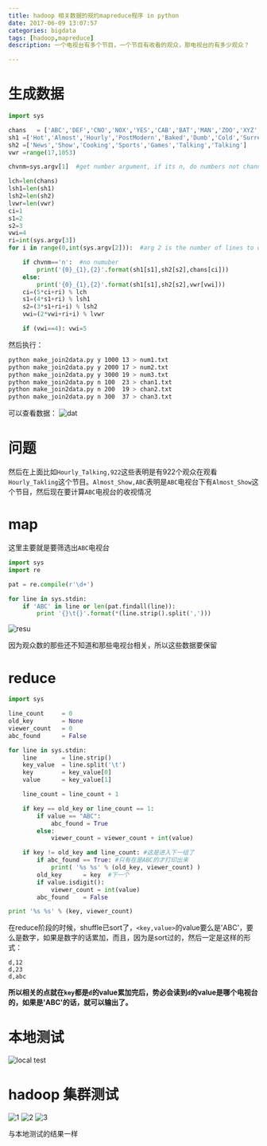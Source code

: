 ```yaml
---
title: hadoop 相关数据的规约mapreduce程序 in python
date: 2017-06-09 13:07:57
categories: bigdata
tags: [hadoop,mapreduce]
description: 一个电视台有多个节目，一个节目有收看的观众，那电视台的有多少观众？

---
```



# 生成数据

```python
import sys

chans   = ['ABC','DEF','CNO','NOX','YES','CAB','BAT','MAN','ZOO','XYZ','BOB']
sh1 =['Hot','Almost','Hourly','PostModern','Baked','Dumb','Cold','Surreal','Loud']
sh2 =['News','Show','Cooking','Sports','Games','Talking','Talking']
vwr =range(17,1053)

chvnm=sys.argv[1]  #get number argument, if its n, do numbers not channels,

lch=len(chans)
lsh1=len(sh1)
lsh2=len(sh2)
lvwr=len(vwr)
ci=1
s1=2
s2=3
vwi=4
ri=int(sys.argv[3])
for i in range(0,int(sys.argv[2])):  #arg 2 is the number of lines to output

    if chvnm=='n':  #no numuber
        print('{0}_{1},{2}'.format(sh1[s1],sh2[s2],chans[ci]))
    else:
        print('{0}_{1},{2}'.format(sh1[s1],sh2[s2],vwr[vwi]))
    ci=(5*ci+ri) % lch
    s1=(4*s1+ri) % lsh1
    s2=(3*s1+ri+i) % lsh2
    vwi=(2*vwi+ri+i) % lvwr

    if (vwi==4): vwi=5
```

然后执行：
```bash
python make_join2data.py y 1000 13 > num1.txt
python make_join2data.py y 2000 17 > num2.txt
python make_join2data.py y 3000 19 > num3.txt
python make_join2data.py n 100  23 > chan1.txt
python make_join2data.py n 200  19 > chan2.txt
python make_join2data.py n 300  37 > chan3.txt
```

可以查看数据：
![dat](http://onexs3cnv.bkt.clouddn.com/Screen%20Shot%202017-06-09%20at%201.14.03%20PM.png)

# 问题
然后在上面比如`Hourly_Talking,922`这些表明是有922个观众在观看`Hourly_Takling`这个节目。`Almost_Show,ABC`表明是`ABC`电视台下有`Almost_Show`这个节目，然后现在要计算`ABC`电视台的收视情况

# map

这里主要就是要筛选出`ABC`电视台

```python
import sys
import re

pat = re.compile(r'\d+')

for line in sys.stdin:
    if 'ABC' in line or len(pat.findall(line)):
        print '{}\t{}'.format(*(line.strip().split(',')))
```

![resu](http://onexs3cnv.bkt.clouddn.com/Screen%20Shot%202017-06-09%20at%201.35.54%20PM.png)

因为观众数的那些还不知道和那些电视台相关，所以这些数据要保留

# reduce

```python
import sys

line_count     = 0      
old_key        = None 
viewer_count   = 0       
abc_found      = False   

for line in sys.stdin:
    line       = line.strip()       
    key_value  = line.split('\t')   
    key        = key_value[0]       
    value      = key_value[1]       

    line_count = line_count + 1

    if key == old_key or line_count == 1:
        if value == "ABC":
            abc_found = True
        else:
            viewer_count = viewer_count + int(value)

    if key != old_key and line_count: #这是进入下一组了
        if abc_found == True: #只有在是ABC的才打印出来
            print( '%s %s' % (old_key, viewer_count) )
        old_key      = key  #下一个
        if value.isdigit():
            viewer_count = int(value)
        abc_found    = False

print '%s %s' % (key, viewer_count)

```

在reduce阶段的时候，shuffle已sort了，`<key,value>`的value要么是'ABC'，要么是数字，如果是数字的话累加，而且，因为是sort过的，然后一定是这样的形式：
```
d,12
d,23
d,abc
```
**所以相关的点就在`key`都是`d`的value累加完后，势必会读到`d`的value是哪个电视台的，如果是'ABC'的话，就可以输出了。**

# 本地测试

![local test](http://onexs3cnv.bkt.clouddn.com/Screen%20Shot%202017-06-09%20at%201.54.54%20PM.png)

# hadoop 集群测试
![1](http://onexs3cnv.bkt.clouddn.com/Screen%20Shot%202017-06-09%20at%202.00.15%20PM.png)
![2](http://onexs3cnv.bkt.clouddn.com/Screen%20Shot%202017-06-09%20at%202.00.30%20PM.png)
![3](http://onexs3cnv.bkt.clouddn.com/Screen%20Shot%202017-06-09%20at%202.01.47%20PM.png)

与本地测试的结果一样






